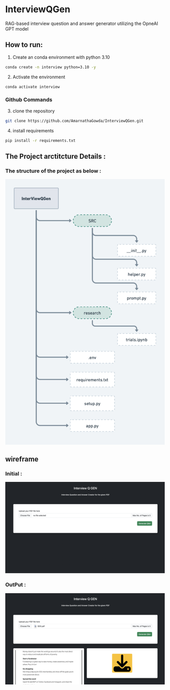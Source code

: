 # InterviewQGen
RAG-based interview question and answer generator utilizing the OpneAI GPT model


## How to run:

1. Create an conda environment with python 3.10

```bash
conda create -n interview python=3.10 -y

```

2. Activate the environment

```bash
conda activate interview

```

### Github Commands 

3. clone the repository

```bash
git clone https://github.com/AmarnathaGowda/InterviewQGen.git
```

4. install requirements

```bash
pip install -r requirements.txt

```

## The Project arctitcture Details :

### The structure of the project as below :

![alt text](https://github.com/AmarnathaGowda/InterviewQGen/blob/main/Doc/InterViewQGen.png)


## wireframe
### Initial :
![alt text](https://github.com/AmarnathaGowda/InterviewQGen/blob/main/Doc/mainpage.png)
### OutPut : 

![alt text](https://github.com/AmarnathaGowda/InterviewQGen/blob/main/Doc/output.png)


